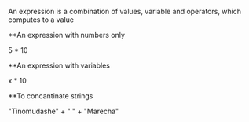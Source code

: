 An expression is a combination of values, variable and operators, which computes to a value 

**An expression with numbers only 

5 * 10

**An expression with variables 

x * 10

**To concantinate strings

"Tinomudashe" + " " + "Marecha"